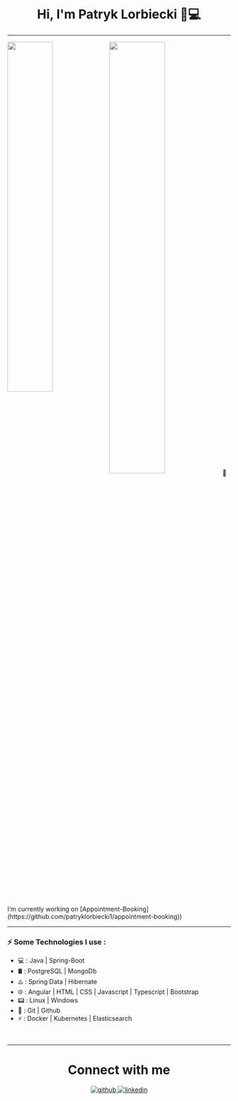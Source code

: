 <h1 align="center" width="50"> Hi, I'm Patryk Lorbiecki 👋💻</h1>
<hr/>

 <img align="left" width="45%" height="auto" src="https://github-readme-stats.vercel.app/api/top-langs?username=patryklorbiecki1&show_icons=true&locale=en&layout=compact&theme=react&line_height=40" />
   
 <img align="center" width="50%" height="auto" src="https://github-readme-stats-sigma-five.vercel.app/api?username=patryklorbiecki1&show_icons=true&include_all_commits=true&count_private=true&theme=react&line_height=40" />
🔭 I’m currently working on [Appointment-Booking](https://github.com/patryklorbiecki1/appointment-booking))
<hr />

### ⚡ Some Technologies I use  :
- 💻 : Java | Spring-Boot
- 🛢️ :  PostgreSQL | MongoDb
- ♨️ : Spring Data | Hibernate
- 🌐 : Angular | HTML | CSS | Javascript | Typescript | Bootstrap
- 📟 : Linux | Windows
- 💽 : Git | Github
- ⚡ : Docker | Kubernetes | Elasticsearch
  

<br/>  
<hr/>
<h1 align="center" width="50"> Connect with me  </h1>
<div align="center">
<a href="https://github.com/patryklorbiecki1" target="_blank">
<img src=https://img.shields.io/badge/github-%2324292e.svg?&style=for-the-badge&logo=github&logoColor=white alt=github style="margin-bottom: 5px;" />

<a href="https://linkedin.com/in/patryklorbiecki" target="_blank">
<img src=https://img.shields.io/badge/linkedin-%231E77B5.svg?&style=for-the-badge&logo=linkedin&logoColor=white alt=linkedin style="margin-bottom: 5px;" />
</a>

  
<!--
**patryklorbiecki1/patryklorbiecki1** is a ✨ _special_ ✨ repository because its `README.md` (this file) appears on your GitHub profile.

Here are some ideas to get you started:

- 🔭 I’m currently working on ...
- 🌱 I’m currently learning ...
- 👯 I’m looking to collaborate on ...
- 🤔 I’m looking for help with ...
- 💬 Ask me about ...
- 📫 How to reach me: ...
- 😄 Pronouns: ...
- ⚡ Fun fact: ...
-->
